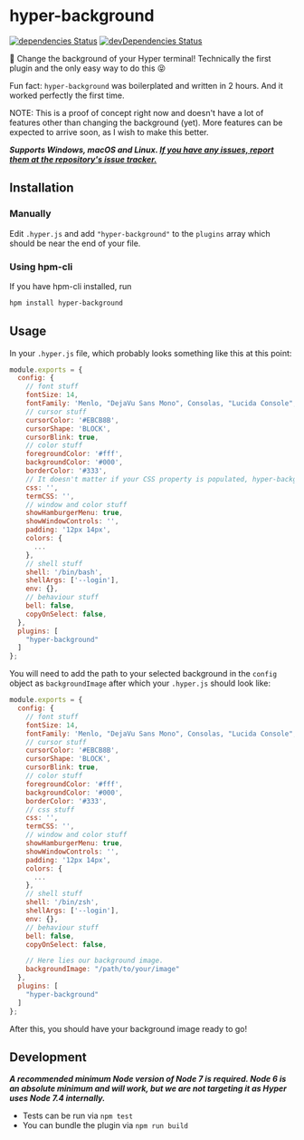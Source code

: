 # hyper-background

[![dependencies Status](https://david-dm.org/RSG-Group/hyper-background/status.svg?style=flat-square)](https://david-dm.org/RSG-Group/hyper-background) [![devDependencies Status](https://david-dm.org/RSG-Group/hyper-background/dev-status.svg?style=flat-square)](https://david-dm.org/RSG-Group/hyper-background?type=dev)

:milky_way: Change the background of your Hyper terminal! Technically the first plugin and the only easy way to do this :stuck_out_tongue_closed_eyes:

Fun fact: `hyper-background` was boilerplated and written in 2 hours. And it worked perfectly the first time.

NOTE: This is a proof of concept right now and doesn't have a lot of features other than changing the background (yet).
More features can be expected to arrive soon, as I wish to make this better.

***Supports Windows, macOS and Linux. [If you have any issues, report them at the repository's issue tracker.](https://github.com/RSG-Group/hyper-background/issues)***

## Installation

### Manually

Edit `.hyper.js` and add `"hyper-background"` to the `plugins` array which should be near the end of your file.

### Using hpm-cli

If you have hpm-cli installed, run

```zsh
hpm install hyper-background
```

## Usage

In your `.hyper.js` file, which probably looks something like this at this point:

```javascript
module.exports = {
  config: {
    // font stuff
    fontSize: 14,
    fontFamily: 'Menlo, "DejaVu Sans Mono", Consolas, "Lucida Console", monospace',
    // cursor stuff
    cursorColor: '#EBCB8B',
    cursorShape: 'BLOCK',
    cursorBlink: true,
    // color stuff
    foregroundColor: '#fff',
    backgroundColor: '#000',
    borderColor: '#333',
    // It doesn't matter if your CSS property is populated, hyper-background can handle this.
    css: '',
    termCSS: '',
    // window and color stuff
    showHamburgerMenu: true,
    showWindowControls: '',
    padding: '12px 14px',
    colors: {
      ...
    },
    // shell stuff
    shell: '/bin/bash',
    shellArgs: ['--login'],
    env: {},
    // behaviour stuff
    bell: false,
    copyOnSelect: false,
  },
  plugins: [
    "hyper-background"
  ]
};
```

You will need to add the path to your selected background in the `config` object as `backgroundImage` after which your `.hyper.js` should look like:

```javascript
module.exports = {
  config: {
    // font stuff
    fontSize: 14,
    fontFamily: 'Menlo, "DejaVu Sans Mono", Consolas, "Lucida Console", monospace',
    // cursor stuff
    cursorColor: '#EBCB8B',
    cursorShape: 'BLOCK',
    cursorBlink: true,
    // color stuff
    foregroundColor: '#fff',
    backgroundColor: '#000',
    borderColor: '#333',
    // css stuff
    css: '',
    termCSS: '',
    // window and color stuff
    showHamburgerMenu: true,
    showWindowControls: '',
    padding: '12px 14px',
    colors: {
      ...
    },
    // shell stuff
    shell: '/bin/zsh',
    shellArgs: ['--login'],
    env: {},
    // behaviour stuff
    bell: false,
    copyOnSelect: false,

    // Here lies our background image.
    backgroundImage: "/path/to/your/image"
  },
  plugins: [
    "hyper-background"
  ]
};
```

After this, you should have your background image ready to go!

## Development
***A recommended minimum Node version of Node 7 is required. Node 6 is an absolute minimum and will work, but we are not targeting it as Hyper uses Node 7.4 internally.***
- Tests can be run via `npm test`
- You can bundle the plugin via `npm run build`

